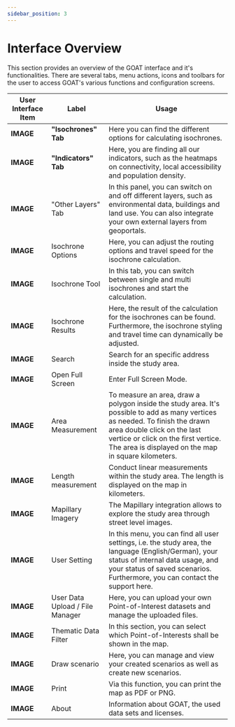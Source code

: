 ```yaml
---
sidebar_position: 3
---
```


# Interface Overview

This section provides an overview of the GOAT interface and it's functionalities. There are several tabs, menu actions, icons and toolbars for the user to access GOAT's various functions and configuration screens.

| User Interface Item | Label | Usage |
| --- | --- | --- |
| **IMAGE** | **"Isochrones" Tab** | Here you can find the different options for calculating isochrones. | 
| **IMAGE** | **"Indicators" Tab** | Here, you are finding all our indicators, such as the heatmaps on connectivity, local accessibility and population density. |
| **IMAGE** | "Other Layers" Tab | In this panel, you can switch on and off different layers, such as environmental data, buildings and land use. You can also integrate your own external layers from geoportals. |
| **IMAGE** | Isochrone Options | Here, you can adjust the routing options and travel speed for the isochrone calculation. |
| **IMAGE** | Isochrone Tool | In this tab, you can switch between single and multi isochrones and start the calculation. |
| **IMAGE** | Isochrone Results | Here, the result of the calculation for the isochrones can be found. Furthermore, the isochrone styling and travel time can dynamically be adjusted. |
| **IMAGE** | Search | Search for an specific address inside the study area. |
| **IMAGE** | Open Full Screen | Enter Full Screen Mode. |
| **IMAGE** | Area Measurement | To measure an area, draw a polygon inside the study area. It's possible to add as many vertices as needed. To finish the drawn area double click on the last vertice or click on the first vertice. The area is displayed on the map in square kilometers. |
| **IMAGE** | Length measurement | Conduct linear measurements within the study area. The length is displayed on the map in kilometers. |
| **IMAGE** | Mapillary Imagery | The Mapillary integration allows to explore the study area through street level images. |
| **IMAGE** | User Setting | In this menu, you can find all user settings, i.e. the study area, the language (English/German), your status of internal data usage, and your status of saved scenarios. Furthermore, you can contact the support here. |
| **IMAGE** | User Data Upload / File Manager | Here, you can upload your own Point-of-Interest datasets and manage the uploaded files. |
| **IMAGE** | Thematic Data Filter | In this section, you can select which Point-of-Interests shall be shown in the map. |
| **IMAGE** | Draw scenario | Here, you can manage and view your created scenarios as well as create new scenarios. |
| **IMAGE** | Print | Via this function, you can print the map as PDF or PNG. |
| **IMAGE** | About | Information about GOAT, the used data sets and licenses. |

